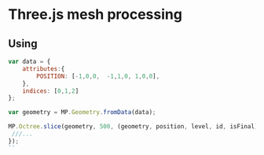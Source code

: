 # Three.js mesh processing

## Using

```js
var data = {
    attributes:{
        POSITION: [-1,0,0,  -1,1,0, 1,0,0],
    },
    indices: [0,1,2]
};

var geometry = MP.Geometry.fromData(data);

MP.Octree.slice(geometry, 500, (geometry, position, level, id, isFinal)=>{
 ///...
});
``